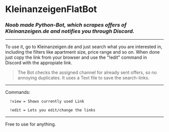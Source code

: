 # **KleinanzeigenFlatBot**
### *Noob made Python-Bot, which scrapes offers of Kleinanzeigen.de and notifies you through Discord.*
-------
To use it, go to Kleinanzeigen.de and just search what you are interested in, including the filters like apartment size, price range and so on.
When done just copy the link from your browser and use the "!edit" command in Discord with the appropiate link.

>The Bot checks the assigned channel for already sent offers, so no annoying duplicates.
>It uses a Text file to save the search-links.

------------------------------------------------
Commands:

      !view = Shows currently used Link

      !edit = Lets you edit/change the links
------------------



Free to use for anything.
